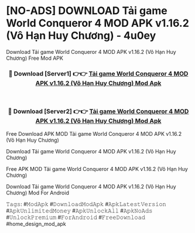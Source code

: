 # [NO-ADS] DOWNLOAD Tải game World Conqueror 4 MOD APK v1.16.2 (Vô Hạn Huy Chương) - 4u0ey
Download Tải game World Conqueror 4 MOD APK v1.16.2 (Vô Hạn Huy Chương) Free Mod APK

<div align="center">
<h3>🔴 Download [Server1] 👉👉 <a href="https://apk-comot.site?title=Tải_game_World_Conqueror_4_MOD_APK_v1.16.2_(Vô_Hạn_Huy_Chương)">Tải game World Conqueror 4 MOD APK v1.16.2 (Vô Hạn Huy Chương) Mod Apk</a></h3><br>

<h3>🔴 Download [Server2] 👉👉 <a href="https://apk-comot.site?title=Tải_game_World_Conqueror_4_MOD_APK_v1.16.2_(Vô_Hạn_Huy_Chương)">Tải game World Conqueror 4 MOD APK v1.16.2 (Vô Hạn Huy Chương) Mod Apk</a></h3>
</div>


Free Download APK MOD Tải game World Conqueror 4 MOD APK v1.16.2 (Vô Hạn Huy Chương)

Download Tải game World Conqueror 4 MOD APK v1.16.2 (Vô Hạn Huy Chương) 

Free APK MOD Tải game World Conqueror 4 MOD APK v1.16.2 (Vô Hạn Huy Chương) 

Download Tải game World Conqueror 4 MOD APK v1.16.2 (Vô Hạn Huy Chương) Mod For Android

𝚃𝚊𝚐𝚜: #𝙼𝚘𝚍𝙰𝚙𝚔 #𝙳𝚘𝚠𝚗𝚕𝚘𝚊𝚍𝙼𝚘𝚍𝙰𝚙𝚔 #𝙰𝚙𝚔𝙻𝚊𝚝𝚎𝚜𝚝𝚅𝚎𝚛𝚜𝚒𝚘𝚗 #𝙰𝚙𝚔𝚄𝚗𝚕𝚒𝚖𝚒𝚝𝚎𝚍𝙼𝚘𝚗𝚎𝚢 #𝙰𝚙𝚔𝚄𝚗𝚕𝚘𝚌𝚔𝙰𝚕𝚕 #𝙰𝚙𝚔𝙽𝚘𝙰𝚍𝚜 #𝚄𝚗𝚕𝚘𝚌𝚔𝙿𝚛𝚎𝚖𝚒𝚞𝚖 #𝙵𝚘𝚛𝙰𝚗𝚍𝚛𝚘𝚒𝚍 #𝙵𝚛𝚎𝚎𝙳𝚘𝚠𝚗𝚕𝚘𝚊𝚍 #home_design_mod_apk